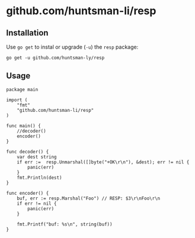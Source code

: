# github.com/huntsman-li/resp

## Installation

Use `go get` to instal or upgrade (`-u`) the `resp` package:

```
go get -u github.com/huntsman-ly/resp
```

## Usage

```
package main

import (
	"fmt"
	"github.com/huntsman-li/resp"
)

func main() {
	//decoder()
	encoder()
}

func decoder() {
	var dest string
	if err :=  resp.Unmarshal([]byte("+OK\r\n"), &dest); err != nil {
		panic(err)
	}
	fmt.Println(dest)
}

func encoder() {
	buf, err := resp.Marshal("Foo") // RESP: $3\r\nFoo\r\n
	if err != nil {
		panic(err)
	}

	fmt.Printf("buf: %s\n", string(buf))
}
```

